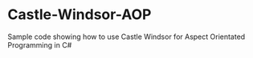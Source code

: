 # Castle-Windsor-AOP
Sample code showing how to use Castle Windsor for Aspect Orientated Programming in C#
